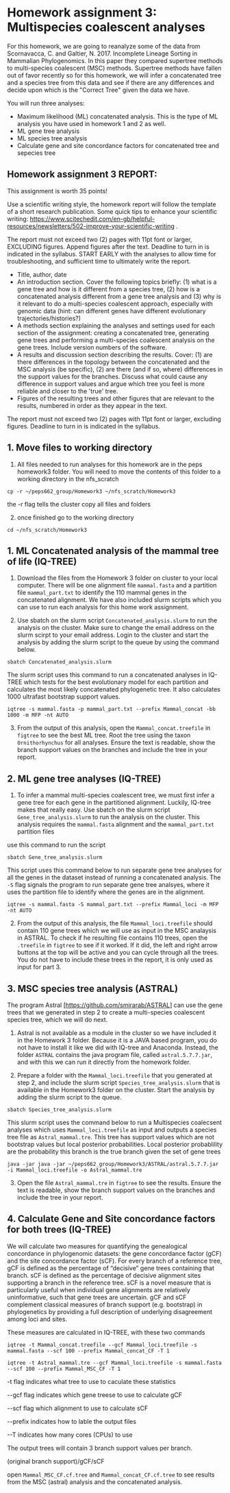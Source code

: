 # Homework assignment 3: Multispecies coalescent analyses

For this homework, we are going to reanalyze some of the data from Scornavacca, C. and Galtier, N. 2017. Incomplete Lineage Sorting in Mammalian Phylogenomics. In this paper they compared supertree methods to multi-species coalescent (MSC) methods. Supertree methods have fallen out of favor recently so for this homework, we will infer a concatenated tree and a species tree from this data and see if there are any differences and decide upon which is the "Correct Tree" given the data we have. 

You will run three analyses:
- Maximum likelihood (ML) concatenated analysis. This is the type of ML analysis you have used in homework 1 and 2 as well.
- ML gene tree analysis
- ML species tree analysis
- Calculate gene and site concordance factors for concatenated tree and sepecies tree


## Homework assignment 3 REPORT:

This assignment is worth 35 points!

Use a scientific writing style, the homework report will follow the template of a short research publication. Some quick tips to enhance your scientific writing: https://www.scitechedit.com/en-gb/helpful-resources/newsletters/502-improve-your-scientific-writing .

The report must not exceed two (2) pages with 11pt font or larger, EXCLUDING figures. Append figures after the text. Deadline to turn in is indicated in the syllabus. START EARLY with the analyses to allow time for troubleshooting, and sufficient time to ultimately write the report.


- Title, author, date
- An introduction section. Cover the following topics briefly: (1) what is a gene tree and how is it different from a species tree, (2) how is a concatenated analysis different from a gene tree analysis and (3) why is it relevant to do a multi-species coalescent approach, especially with genomic data (hint: can different genes have different evolutionary trajectories/histories?)
- A methods section explaining the analyses and settings used for each section of the assignment: creating a concatenated tree, generating gene trees and performing a multi-species coalescent analysis on the gene trees. Include version numbers of the software. 
- A results and discussion section describing the results. Cover: (1) are there differences in the topology between the concatenated and the MSC analysis (be specific), (2) are there (and if so, where) differences in the support values for the branches. Discuss what could cause any difference in support values and argue which tree you feel is more reliable and closer to the 'true' tree.
- Figures of the resulting trees and other figures that are relevant to the results, numbered in order as they appear in the text.

The report must not exceed two (2) pages with 11pt font or larger, excluding figures. Deadline to turn in is indicated in the syllabus.

## 1. Move files to working directory

1. All files needed to run analyses for this homework are in the peps homework3 folder. You will need to move the contents of this folder to a working directory in the nfs_scratch

```
cp -r ~/peps662_group/Homework3 ~/nfs_scratch/Homework3
```

the -r flag tells the cluster copy all files and folders 

2. once finished go to the working directory

```
cd ~/nfs_scratch/Homework3
```


## 1. ML Concatenated analysis of the mammal tree of life (IQ-TREE)

1. Download the files from the Homework 3 folder on cluster to your local computer. There will be one alignment file ```mammal.fasta``` and a partition file ```mammal_part.txt``` to identify the 110 mammal genes in the concatenated alignment. We have also included slurm scripts which you can use to run each analysis for this home work assignment. 

2. Use sbatch on the slurm script ```Concatenated_analysis.slurm``` to run the analysis on the cluster. Make sure to change the email address on the slurm scirpt to your email address. Login to the cluster and start the analysis by adding the slurm script to the queue by using the command below. 


```
sbatch Concatenated_analysis.slurm
```

The slurm script uses this command to run a concatenated analyses in IQ-TREE which tests for the best evolutionary model for each partition and calculates the most likely concatenated phylogenetic tree. It also calculates 1000 ultrafast bootstrap support values.

```
iqtree -s mammal.fasta -p mammal_part.txt --prefix Mammal_concat -bb 1000 -m MFP -nt AUTO
```

3. From the output of this analysis, open the ```Mammal_concat.treefile``` in ```figtree``` to see the best ML tree. Root the tree using the taxon ```Ornithorhynchus``` for all analyses.  Ensure the text is readable, show the branch support values on the branches and include the tree in your report.


## 2. ML gene tree analyses (IQ-TREE)

1. To infer a mammal multi-species coalescent tree, we must first infer a gene tree for each gene in the partitioned alignment. Luckily, IQ-tree makes that really easy. Use sbatch on the slurm script ```Gene_tree_analysis.slurm``` to run the analysis on the cluster. This analysis requires the ```mammal.fasta``` alignment and the ```mammal_part.txt``` partition files

use this command to run the script

```
sbatch Gene_tree_analysis.slurm
```

This script uses this command below to run separate gene tree analyses for all the genes in the dataset instead of running a concatenated analysis. The ```-S``` flag signals the program to run separate gene tree analsyes, where it uses the partition file to identify where the genes are in the alignment.

```
iqtree -s mammal.fasta -S mammal_part.txt --prefix Mammal_loci -m MFP -nt AUTO
```

2. From the output of this analysis, the file ```Mammal_loci.treefile``` should contain 110 gene trees which we will use as input in the MSC analaysis in ASTRAL. To check if he resulting file contains 110 trees, open the ```.treefile``` in ```figtree``` to see if it worked. If it did, the left and right arrow buttons at the top will be active and you can cycle through all the trees. You do not have to include these trees in the report, it is only used as input for part 3.

## 3. MSC species tree analysis (ASTRAL) 

The program Astral [https://github.com/smirarab/ASTRAL] can use the gene trees that we generated in step 2 to create a multi-species coalescent species tree, which we will do next.

1. Astral is not available as a module in the cluster so we have included it in the Homework 3 folder. Because it is a JAVA based program, you do not have to install it like we did with IQ-tree and Anaconda. Instead, the folder ```ASTRAL``` contains the java program file, called ```astral.5.7.7.jar```, and with this we can run it directly from the homework folder. 

2. Prepare a folder with the ```Mammal_loci.treefile``` that you generated at step 2, and include the slurm script ```Species_tree_analysis.slurm``` that is available in the Homework3 folder on the cluster. Start the analysis by adding the slurm script to the queue. 

```
sbatch Species_tree_analysis.slurm
```

This slurm script uses the command below to run a Multispecies coalecsent analyses which uses ```Mammal_loci.treefile``` as input and outputs a species tree file as ```Astral_mammal.tre```. This tree has support values which are not bootstrap values but local posterior probabilities. Local posterior probablility are the probability this branch is the true branch given the set of gene trees

```
java -jar java -jar ~/peps662_group/Homework3/ASTRAL/astral.5.7.7.jar -i Mammal_loci.treefile -o Astral_mammal.tre
```

3. Open the file ```Astral_mammal.tre``` in ```figtree``` to see the results. Ensure the text is readable, show the branch support values on the branches and include the tree in your report.


## 4. Calculate Gene and Site concordance factors for both trees  (IQ-TREE)

We will calculate two measures for quantifying the genealogical concordance in phylogenomic datasets: the gene concordance factor (gCF) and the site concordance factor (sCF). For every branch of a reference tree, gCF is defined as the percentage of “decisive” gene trees containing that branch. sCF is defined as the percentage of decisive alignment sites supporting a branch in the reference tree. sCF is a novel measure that is particularly useful when individual gene alignments are relatively uninformative, such that gene trees are uncertain. gCF and sCF complement classical measures of branch support (e.g. bootstrap) in phylogenetics by providing a full description of underlying disagreement among loci and sites.

These measures are calculated in IQ-TREE, with these two commands 

```
iqtree -t Mammal_concat.treefile --gcf Mammal_loci.treefile -s mammal.fasta --scf 100 --prefix Mammal_concat_CF -T 1
```

```
iqtree -t Astral_mammal.tre --gcf Mammal_loci.treefile -s mammal.fasta --scf 100 --prefix Mammal_MSC_CF -T 1
```

-t flag indicates what tree to use to caculate these statistics

--gcf flag indicates which gene treese to use to calculate gCF

--scf flag which alignment to use to calculate sCF

--prefix indicates how to lable the output files

--T indicates how many cores (CPUs) to use 


The output trees will contain 3 branch support values per branch.

(original branch support)/gCF/sCF

open ```Mammal_MSC_CF.cf.tree``` and ```Mammal_concat_CF.cf.tree``` to see results from the MSC (astral) analysis and the concatenated analysis. 

